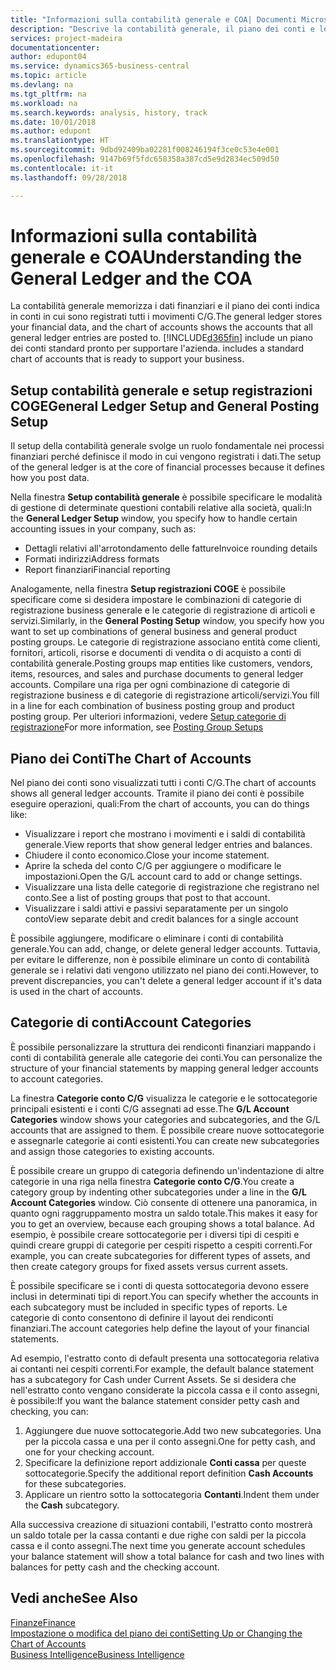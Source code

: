 ```yaml
---
title: "Informazioni sulla contabilità generale e COA| Documenti Microsoft"
description: "Descrive la contabilità generale, il piano dei conti e le categorie dei conti."
services: project-madeira
documentationcenter: 
author: edupont04
ms.service: dynamics365-business-central
ms.topic: article
ms.devlang: na
ms.tgt_pltfrm: na
ms.workload: na
ms.search.keywords: analysis, history, track
ms.date: 10/01/2018
ms.author: edupont
ms.translationtype: HT
ms.sourcegitcommit: 9dbd92409ba02281f008246194f3ce0c53e4e001
ms.openlocfilehash: 9147b69f5fdc658358a387cd5e9d2834ec509d50
ms.contentlocale: it-it
ms.lasthandoff: 09/28/2018

---
```

# <a name="understanding-the-general-ledger-and-the-coa"></a><span data-ttu-id="04ae2-103">Informazioni sulla contabilità generale e COA</span><span class="sxs-lookup"><span data-stu-id="04ae2-103">Understanding the General Ledger and the COA</span></span>
<span data-ttu-id="04ae2-104">La contabilità generale memorizza i dati finanziari e il piano dei conti indica in conti in cui sono registrati tutti i movimenti C/G.</span><span class="sxs-lookup"><span data-stu-id="04ae2-104">The general ledger stores your financial data, and the chart of accounts shows the accounts that all general ledger entries are posted to.</span></span> [!INCLUDE[d365fin](includes/d365fin_md.md)] <span data-ttu-id="04ae2-105">include un piano dei conti standard pronto per supportare l'azienda.</span><span class="sxs-lookup"><span data-stu-id="04ae2-105"> includes a standard chart of accounts that is ready to support your business.</span></span>

## <a name="general-ledger-setup-and-general-posting-setup"></a><span data-ttu-id="04ae2-106">Setup contabilità generale e setup registrazioni COGE</span><span class="sxs-lookup"><span data-stu-id="04ae2-106">General Ledger Setup and General Posting Setup</span></span>
<span data-ttu-id="04ae2-107">Il setup della contabilità generale svolge un ruolo fondamentale nei processi finanziari perché definisce il modo in cui vengono registrati i dati.</span><span class="sxs-lookup"><span data-stu-id="04ae2-107">The setup of the general ledger is at the core of financial processes because it defines how you post data.</span></span>  

<span data-ttu-id="04ae2-108">Nella finestra **Setup contabilità generale** è possibile specificare le modalità di gestione di determinate questioni contabili relative alla società, quali:</span><span class="sxs-lookup"><span data-stu-id="04ae2-108">In the **General Ledger Setup** window, you specify how to handle certain accounting issues in your company, such as:</span></span>  

* <span data-ttu-id="04ae2-109">Dettagli relativi all'arrotondamento delle fatture</span><span class="sxs-lookup"><span data-stu-id="04ae2-109">Invoice rounding details</span></span>  
* <span data-ttu-id="04ae2-110">Formati indirizzi</span><span class="sxs-lookup"><span data-stu-id="04ae2-110">Address formats</span></span>  
* <span data-ttu-id="04ae2-111">Report finanziari</span><span class="sxs-lookup"><span data-stu-id="04ae2-111">Financial reporting</span></span>  

<span data-ttu-id="04ae2-112">Analogamente, nella finestra **Setup registrazioni COGE** è possibile specificare come si desidera impostare le combinazioni di categorie di registrazione business generale e le categorie di registrazione di articoli e servizi.</span><span class="sxs-lookup"><span data-stu-id="04ae2-112">Similarly, in the **General Posting Setup** window, you specify how you want to set up combinations of general business and general product posting groups.</span></span> <span data-ttu-id="04ae2-113">Le categorie di registrazione associano entità come clienti, fornitori, articoli, risorse e documenti di vendita o di acquisto a conti di contabilità generale.</span><span class="sxs-lookup"><span data-stu-id="04ae2-113">Posting groups map entities like customers, vendors, items, resources, and sales and purchase documents to general ledger accounts.</span></span> <span data-ttu-id="04ae2-114">Compilare una riga per ogni combinazione di categorie di registrazione business e di categorie di registrazione articoli/servizi.</span><span class="sxs-lookup"><span data-stu-id="04ae2-114">You fill in a line for each combination of business posting group and product posting group.</span></span> <span data-ttu-id="04ae2-115">Per ulteriori informazioni, vedere [Setup categorie di registrazione](finance-posting-groups.md)</span><span class="sxs-lookup"><span data-stu-id="04ae2-115">For more information, see [Posting Group Setups](finance-posting-groups.md)</span></span>  

## <a name="the-chart-of-accounts"></a><span data-ttu-id="04ae2-116">Piano dei Conti</span><span class="sxs-lookup"><span data-stu-id="04ae2-116">The Chart of Accounts</span></span>
<span data-ttu-id="04ae2-117">Nel piano dei conti sono visualizzati tutti i conti C/G.</span><span class="sxs-lookup"><span data-stu-id="04ae2-117">The chart of accounts shows all general ledger accounts.</span></span> <span data-ttu-id="04ae2-118">Tramite il piano dei conti è possibile eseguire operazioni, quali:</span><span class="sxs-lookup"><span data-stu-id="04ae2-118">From the chart of accounts, you can do things like:</span></span>  

* <span data-ttu-id="04ae2-119">Visualizzare i report che mostrano i movimenti e i saldi di contabilità generale.</span><span class="sxs-lookup"><span data-stu-id="04ae2-119">View reports that show general ledger entries and balances.</span></span>  
* <span data-ttu-id="04ae2-120">Chiudere il conto economico.</span><span class="sxs-lookup"><span data-stu-id="04ae2-120">Close your income statement.</span></span>  
* <span data-ttu-id="04ae2-121">Aprire la scheda del conto C/G per aggiungere o modificare le impostazioni.</span><span class="sxs-lookup"><span data-stu-id="04ae2-121">Open the G/L account card to add or change settings.</span></span>  
* <span data-ttu-id="04ae2-122">Visualizzare una lista delle categorie di registrazione che registrano nel conto.</span><span class="sxs-lookup"><span data-stu-id="04ae2-122">See a list of posting groups that post to that account.</span></span>
* <span data-ttu-id="04ae2-123">Visualizzare i saldi attivi e passivi separatamente per un singolo conto</span><span class="sxs-lookup"><span data-stu-id="04ae2-123">View separate debit and credit balances for a single account</span></span>  

<span data-ttu-id="04ae2-124">È possibile aggiungere, modificare o eliminare i conti di contabilità generale.</span><span class="sxs-lookup"><span data-stu-id="04ae2-124">You can add, change, or delete general ledger accounts.</span></span> <span data-ttu-id="04ae2-125">Tuttavia, per evitare le differenze, non è possibile eliminare un conto di contabilità generale se i relativi dati vengono utilizzato nel piano dei conti.</span><span class="sxs-lookup"><span data-stu-id="04ae2-125">However, to prevent discrepancies, you can't delete a general ledger account if it's data is used in the chart of accounts.</span></span>  

## <a name="account-categories"></a><span data-ttu-id="04ae2-126">Categorie di conti</span><span class="sxs-lookup"><span data-stu-id="04ae2-126">Account Categories</span></span>
<span data-ttu-id="04ae2-127">È possibile personalizzare la struttura dei rendiconti finanziari mappando i conti di contabilità generale alle categorie dei conti.</span><span class="sxs-lookup"><span data-stu-id="04ae2-127">You can personalize the structure of your financial statements by mapping general ledger accounts to account categories.</span></span>  

<span data-ttu-id="04ae2-128">La finestra **Categorie conto C/G** visualizza le categorie e le sottocategorie principali esistenti e i conti C/G assegnati ad esse.</span><span class="sxs-lookup"><span data-stu-id="04ae2-128">The **G/L Account Categories** window shows your categories and subcategories, and the G/L accounts that are assigned to them.</span></span> <span data-ttu-id="04ae2-129">È possibile creare nuove sottocategorie e assegnarle categorie ai conti esistenti.</span><span class="sxs-lookup"><span data-stu-id="04ae2-129">You can create new subcategories and assign those categories to existing accounts.</span></span>  

<span data-ttu-id="04ae2-130">È possibile creare un gruppo di categoria definendo un'indentazione di altre categorie in una riga nella finestra **Categorie conto C/G**.</span><span class="sxs-lookup"><span data-stu-id="04ae2-130">You create a category group by indenting other subcategories under a line in the **G/L Account Categories** window.</span></span> <span data-ttu-id="04ae2-131">Ciò consente di ottenere una panoramica, in quanto ogni raggruppamento mostra un saldo totale.</span><span class="sxs-lookup"><span data-stu-id="04ae2-131">This makes it easy for you to get an overview, because each grouping shows a total balance.</span></span> <span data-ttu-id="04ae2-132">Ad esempio, è possibile creare sottocategorie per i diversi tipi di cespiti e quindi creare gruppi di categorie per cespiti rispetto a cespiti correnti.</span><span class="sxs-lookup"><span data-stu-id="04ae2-132">For example, you can create subcategories for different types of assets, and then create category groups for fixed assets versus current assets.</span></span>  

<span data-ttu-id="04ae2-133">È possibile specificare se i conti di questa sottocategoria devono essere inclusi in determinati tipi di report.</span><span class="sxs-lookup"><span data-stu-id="04ae2-133">You can specify whether the accounts in each subcategory must be included in specific types of reports.</span></span> <span data-ttu-id="04ae2-134">Le categorie di conto consentono di definire il layout dei rendiconti finanziari.</span><span class="sxs-lookup"><span data-stu-id="04ae2-134">The account categories help define the layout of your financial statements.</span></span>  

<span data-ttu-id="04ae2-135">Ad esempio, l'estratto conto di default presenta una sottocategoria relativa ai contanti nei cespiti correnti.</span><span class="sxs-lookup"><span data-stu-id="04ae2-135">For example, the default balance statement has a subcategory for Cash under Current Assets.</span></span> <span data-ttu-id="04ae2-136">Se si desidera che nell'estratto conto vengano considerate la piccola cassa e il conto assegni, è possibile:</span><span class="sxs-lookup"><span data-stu-id="04ae2-136">If you want the balance statement consider petty cash and checking, you can:</span></span>  

1. <span data-ttu-id="04ae2-137">Aggiungere due nuove sottocategorie.</span><span class="sxs-lookup"><span data-stu-id="04ae2-137">Add two new subcategories.</span></span> <span data-ttu-id="04ae2-138">Una per la piccola cassa e una per il conto assegni.</span><span class="sxs-lookup"><span data-stu-id="04ae2-138">One for petty cash, and one for your checking account.</span></span>  
2. <span data-ttu-id="04ae2-139">Specificare la definizione report addizionale **Conti cassa** per queste sottocategorie.</span><span class="sxs-lookup"><span data-stu-id="04ae2-139">Specify the additional report definition **Cash Accounts** for these subcategories.</span></span>  
3. <span data-ttu-id="04ae2-140">Applicare un rientro sotto la sottocategoria **Contanti**.</span><span class="sxs-lookup"><span data-stu-id="04ae2-140">Indent them under the **Cash** subcategory.</span></span>  

<span data-ttu-id="04ae2-141">Alla successiva creazione di situazioni contabili, l'estratto conto mostrerà un saldo totale per la cassa contanti e due righe con saldi per la piccola cassa e il conto assegni.</span><span class="sxs-lookup"><span data-stu-id="04ae2-141">The next time you generate account schedules your balance statement will show a total balance for cash and two lines with balances for petty cash and the checking account.</span></span>  

## <a name="see-also"></a><span data-ttu-id="04ae2-142">Vedi anche</span><span class="sxs-lookup"><span data-stu-id="04ae2-142">See Also</span></span>
[<span data-ttu-id="04ae2-143">Finanze</span><span class="sxs-lookup"><span data-stu-id="04ae2-143">Finance</span></span>](finance.md)  
[<span data-ttu-id="04ae2-144">Impostazione o modifica del piano dei conti</span><span class="sxs-lookup"><span data-stu-id="04ae2-144">Setting Up or Changing the Chart of Accounts</span></span>](finance-setup-chart-accounts.md)  
[<span data-ttu-id="04ae2-145">Business Intelligence</span><span class="sxs-lookup"><span data-stu-id="04ae2-145">Business Intelligence</span></span>](bi.md)  

